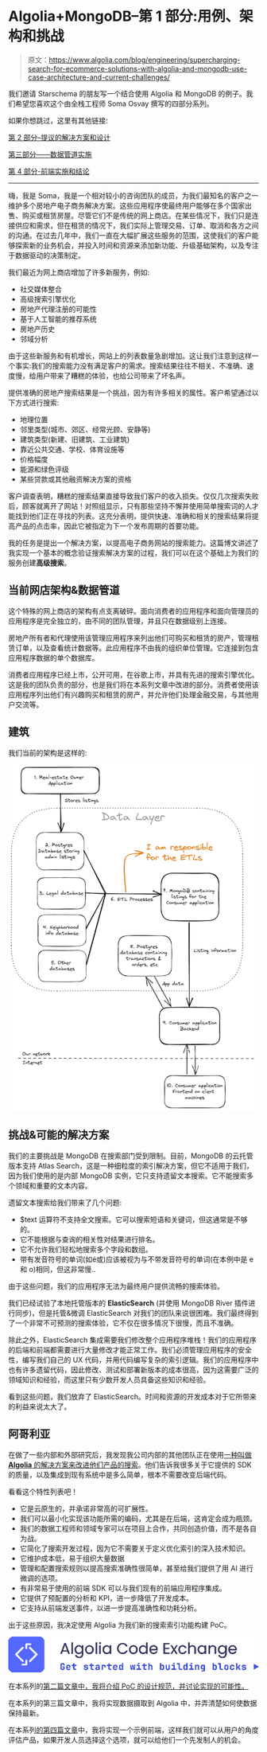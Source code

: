# Algolia+MongoDB–第 1 部分:用例、架构和挑战

> 原文：<https://www.algolia.com/blog/engineering/supercharging-search-for-ecommerce-solutions-with-algolia-and-mongodb-use-case-architecture-and-current-challenges/>

我们邀请 Starschema 的朋友写一个结合使用 Algolia 和 MongoDB 的例子。我们希望您喜欢这个由全栈工程师 Soma Osvay 撰写的四部分系列。

如果你想跳过，这里有其他链接:

[第 2 部分–提议的解决方案和设计](https://www.algolia.com/blog/engineering/supercharging-search-for-ecommerce-solutions-with-algolia-and-mongodb-proposed-solution-and-design/)

[第三部分——数据管道实施](https://www.algolia.com/blog/engineering/supercharging-search-for-ecommerce-solutions-with-algolia-and-mongodb-data-pipeline-implementation/)

[第 4 部分-前端实施和结论](https://www.algolia.com/blog/engineering/supercharging-search-for-ecommerce-solutions-with-algolia-and-mongodb-frontend-implementation-and-conclusion/)

* * *

嗨，我是 Soma，我是一个相对较小的咨询团队的成员，为我们最知名的客户之一维护多个房地产电子商务解决方案。这些应用程序使最终用户能够在多个国家出售、购买或租赁房屋。尽管它们不是传统的网上商店。在某些情况下，我们只是连接供应和需求，但在租赁的情况下，我们实际上管理交易、订单、取消和各方之间的沟通。在过去几年中，我们一直在大幅扩展这些服务的范围，这使我们的客户能够探索新的业务机会，并投入时间和资源来添加新功能、升级基础架构，以及专注于数据驱动的决策制定。

我们最近为网上商店增加了许多新服务，例如:

*   社交媒体整合
*   高级搜索引擎优化
*   房地产代理注册的可能性
*   基于人工智能的推荐系统
*   房地产历史
*   邻域分析

由于这些新服务和有机增长，网站上的列表数量急剧增加。这让我们注意到这样一个事实:我们的搜索能力没有满足客户的需求。搜索结果往往不相关、不准确、速度慢，给用户带来了糟糕的体验，也给公司带来了坏名声。

提供准确的房地产搜索结果是一个挑战，因为有许多相关的属性。客户希望通过以下方式进行搜索:

*   地理位置
*   邻里类型(城市、郊区、经常光顾、安静等)
*   建筑类型(新建、旧建筑、工业建筑)
*   靠近公共交通、学校、体育设施等
*   价格幅度
*   能源和绿色评级
*   某些贷款或其他融资解决方案的资格

客户调查表明，糟糕的搜索结果直接导致我们客户的收入损失。仅仅几次搜索失败后，顾客就离开了网站！对照组显示，只有那些坚持不懈并使用简单搜索词的人才能找到他们正在寻找的列表。这充分表明，提供快速、准确和相关的搜索结果将提高产品的点击率，因此它被指定为下一个发布周期的首要功能。

我的任务是提出一个解决方案，以提高电子商务网站的搜索能力。这篇博文讲述了我实现一个基本的概念验证搜索解决方案的过程，我们可以在这个基础上为我们的服务创建**高级搜索**。

## [](#current-webshop-architecture-data-pipeline)当前网店架构&数据管道

这个特殊的网上商店的架构有点支离破碎。面向消费者的应用程序和面向管理员的应用程序是完全独立的，由不同的团队管理，并且只在数据级别上连接。

房地产所有者和代理使用该管理应用程序来列出他们可购买和租赁的房产，管理租赁订单，以及查看统计数据等。此应用程序不由我的组织单位管理。它连接到包含应用程序数据的单个数据库。

消费者应用程序已经上市，公开可用，在谷歌上市，并具有先进的搜索引擎优化。这是我的团队负责的部分，也是我们将在本系列文章中改进的部分。消费者使用该应用程序列出他们有兴趣购买和租赁的房产，并允许他们处理金融交易，与其他用户交流等。

## [](#architecture)建筑

我们当前的架构是这样的:

![Diagram of current architecture](img/4447055208632307a169109fca32d3ac.png)

## [](#challenges-possible-solutions)挑战&可能的解决方案

我们的主要挑战是 MongoDB 在搜索部门受到限制。目前，MongoDB 的云托管版本支持 Atlas Search，这是一种细粒度的索引解决方案，但它不适用于我们，因为我们使用的是内部 MongoDB 实例，它只支持遗留文本搜索。它不能搜索多个领域和重要的文本内容。

遗留文本搜索给我们带来了几个问题:

*   $text 运算符不支持全文搜索。它可以搜索短语和关键词，但这通常是不够的。
*   它不能根据与查询的相关性对结果进行排名。
*   它不允许我们轻松地搜索多个字段和数组。
*   带有发音符号的单词(如é或)应该被视为与不带发音符号的单词(在本例中是 e 和 o)相同，但这非常慢..

由于这些问题，我们的应用程序无法为最终用户提供流畅的搜索体验。

我们已经试验了本地托管版本的 **ElasticSearch** (并使用 MongoDB River 插件进行同步)，但是托管&微调 ElasticSearch 对我们的团队来说很困难。我们最终得到了一个非常不可预测的搜索体验，它不仅在很多情况下很慢，而且不准确。

除此之外，ElasticSearch 集成需要我们修改整个应用程序堆栈！我们的应用程序的后端和前端都需要进行大量修改才能正常工作。我们必须管理应用程序的安全性，编写我们自己的 UX 代码，并用代码编写复杂的索引逻辑。我们的应用程序中也有许多遗留代码，因此修改、测试和部署新版本的成本很高，因为这需要广泛的领域知识和经验，而这里只有少数开发人员具备这些知识和经验。

看到这些问题，我们放弃了 ElasticSearch。时间和资源的开发成本对于它所带来的利益来说太大了。

## [](#algolia)阿哥利亚

在做了一些内部和外部研究后，我发现我公司内部的其他团队正在使用[一种叫做 **Algolia** 的解决方案来改进他们产品的搜索](https://www.algolia.com/products/search-and-discovery/hosted-search-api/)。他们告诉我很多关于它提供的 SDK 的质量，以及集成到现有系统中是多么简单，根本不需要改变后端代码。

看看这个特性列表吧！

*   它是云原生的，并承诺非常高的可扩展性。
*   我们可以最小化实现该功能所需的编码，尤其是在后端，这肯定会成为瓶颈。
*   我们的数据工程师和领域专家可以在项目上合作，共同创造价值，而不是各自为战。
*   它简化了搜索开发过程，因为它不需要关于定义优化索引的深入技术知识。
*   它维护成本低，易于组织大量数据
*   管理和配置搜索规则以提高搜索准确性很简单，甚至给我们提供了用 AI 进行微调的选项。
*   有非常易于使用的前端 SDK 可以与我们现有的前端应用程序集成。
*   它提供了预配置的分析和 KPI，进一步降低了开发成本。
*   它支持从前端发送事件，以进一步提高准确性和功耗分析。

出于这些原因，我决定使用 Algolia 为我们新的搜索索引功能构建 PoC。

[![](img/7665551c18b687f25dcadc15cb213b7d.png)](https://www.algolia.com/developers/code-exchange/backend-tools/integrate-mongo-db-with-algolia/)

在本系列的[第二篇文章中，我将介绍 PoC 的设计规范，并讨论实现的可能性。](https://www.algolia.com/blog/engineering/supercharging-search-for-ecommerce-solutions-with-algolia-and-mongodb-proposed-solution-and-design/)

在本系列的第三篇文章中，我将实现数据摄取到 Algolia 中，并弄清楚如何使数据保持最新。

在本系列[的第四篇文章](https://www.algolia.com/blog/engineering/supercharging-search-for-ecommerce-solutions-with-algolia-and-mongodb-frontend-implementation-and-conclusion/)中，我将实现一个示例前端，这样我们就可以从用户的角度评估产品，如果开发人员选择这个选项，就可以给他们一个先发制人的机会。